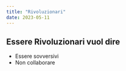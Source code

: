 ```yaml
---
title: "Rivoluzionari"
date: 2023-05-11
---
```

## Essere Rivoluzionari vuol dire
- Essere sovversivi
- Non collaborare
